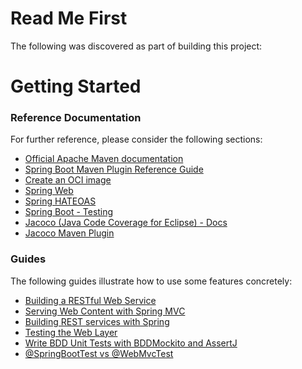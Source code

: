 # Read Me First
The following was discovered as part of building this project:

# Getting Started

### Reference Documentation
For further reference, please consider the following sections:

* [Official Apache Maven documentation](https://maven.apache.org/guides/index.html)
* [Spring Boot Maven Plugin Reference Guide](https://docs.spring.io/spring-boot/docs/2.7.11/maven-plugin/reference/html/)
* [Create an OCI image](https://docs.spring.io/spring-boot/docs/2.7.11/maven-plugin/reference/html/#build-image)
* [Spring Web](https://docs.spring.io/spring-boot/docs/2.7.11/reference/htmlsingle/#web)
* [Spring HATEOAS](https://docs.spring.io/spring-hateoas/docs/current/reference/html/#preface)
* [Spring Boot - Testing](https://docs.spring.io/spring-boot/docs/2.7.11/reference/html/features.html#features.testing)
* [Jacoco (Java Code Coverage for Eclipse) - Docs](https://www.jacoco.org/jacoco/trunk/doc/)
* [Jacoco Maven Plugin](https://www.jacoco.org/jacoco/trunk/doc/maven.html)

### Guides
The following guides illustrate how to use some features concretely:

* [Building a RESTful Web Service](https://spring.io/guides/gs/rest-service/)
* [Serving Web Content with Spring MVC](https://spring.io/guides/gs/serving-web-content/)
* [Building REST services with Spring](https://spring.io/guides/tutorials/rest/)
* [Testing the Web Layer](https://spring.io/guides/gs/testing-web/)
* [Write BDD Unit Tests with BDDMockito and AssertJ](https://thepracticaldeveloper.com/write-bdd-unit-tests-with-bddmockito-and-assertj/)
* [@SpringBootTest vs @WebMvcTest](https://www.javaguides.net/2022/03/springboottest-vs-webmvctest.html)
